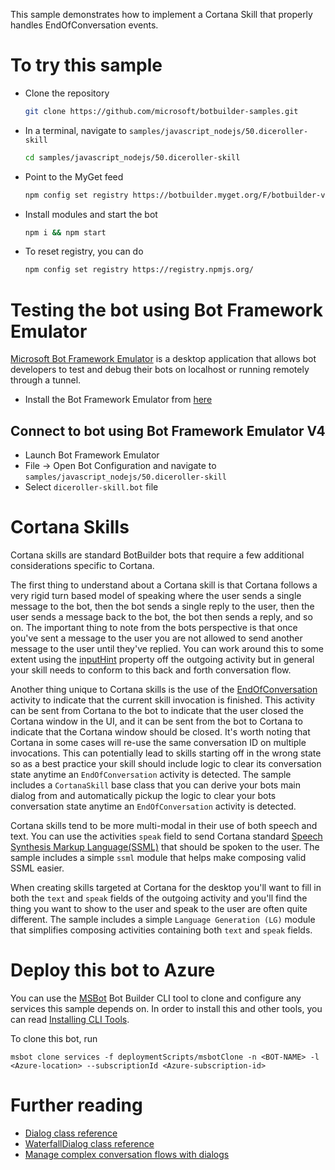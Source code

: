 This sample demonstrates how to implement a Cortana Skill that properly handles EndOfConversation
events.

# To try this sample
- Clone the repository
    ```bash
    git clone https://github.com/microsoft/botbuilder-samples.git
    ```
- In a terminal, navigate to `samples/javascript_nodejs/50.diceroller-skill`
    ```bash
    cd samples/javascript_nodejs/50.diceroller-skill
    ```
- Point to the MyGet feed 
    ```bash
    npm config set registry https://botbuilder.myget.org/F/botbuilder-v4-js-daily/npm/
    ```
- Install modules and start the bot
    ```bash
    npm i && npm start
    ```
- To reset registry, you can do
    ```bash
    npm config set registry https://registry.npmjs.org/
    ```

# Testing the bot using Bot Framework Emulator
[Microsoft Bot Framework Emulator](https://github.com/microsoft/botframework-emulator) is
a desktop application that allows bot developers to test and debug their bots on localhost
or running remotely through a tunnel.

- Install the Bot Framework Emulator from [here](https://aka.ms/botframework-emulator)

## Connect to bot using Bot Framework Emulator V4
- Launch Bot Framework Emulator
- File -> Open Bot Configuration and navigate to `samples/javascript_nodejs/50.diceroller-skill`
- Select `diceroller-skill.bot` file

# Cortana Skills

Cortana skills are standard BotBuilder bots that require a few additional considerations specific to Cortana. 

The first thing to understand about a Cortana skill is that Cortana follows a very rigid turn based model of speaking where the user sends a single message to the bot, then the bot sends a single reply to the user, then the user sends a message back to the bot, the bot then sends a reply, and so on. The important thing to note from the bots perspective is that once you've sent a message to the user you are not allowed to send another message to the user until they've replied. You can work around this to some extent using the [inputHint](https://docs.microsoft.com/en-us/javascript/api/botframework-schema/activity?view=botbuilder-ts-latest#inputhint) property off the outgoing activity but in general your skill needs to conform to this back and forth conversation flow.

Another thing unique to Cortana skills is the use of the [EndOfConversation](https://docs.microsoft.com/en-us/javascript/api/botframework-schema/activitytypes?view=botbuilder-ts-latest) activity to indicate that the current skill invocation is finished. This activity can be sent from Cortana to the bot to indicate that the user closed the Cortana window in the UI, and it can be sent from the bot to Cortana to indicate that the Cortana window should be closed. It's worth noting that Cortana in some cases will re-use the same conversation ID on multiple invocations. This can potentially lead to skills starting off in the wrong state so as a best practice your skill should include logic to clear its conversation state anytime an `EndOfConversation` activity is detected. The sample includes a `CortanaSkill` base class that you can derive your bots main dialog from 
and automatically pickup the logic to clear your bots conversation state anytime an `EndOfConversation` activity is detected.

Cortana skills tend to be more multi-modal in their use of both speech and text. You can use the activities `speak` field to send Cortana standard [Speech Synthesis Markup Language(SSML)](https://docs.microsoft.com/en-us/cortana/skills/speech-synthesis-markup-language) that should be spoken to the user. The sample includes a simple `ssml` module that helps make composing valid SSML easier.

When creating skills targeted at Cortana for the desktop you'll want to fill in both the `text` and `speak` fields of the outgoing activity and you'll find the thing you want to show to the user and speak to the user are often quite different.  The sample includes a simple `Language Generation (LG)` module that simplifies composing activities containing both `text` and `speak` fields.  

# Deploy this bot to Azure
You can use the [MSBot](https://github.com/microsoft/botbuilder-tools) Bot Builder CLI tool to clone and configure any services this sample depends on. In order to install this and other tools, you can read [Installing CLI Tools](../../../Installing_CLI_tools.md).

To clone this bot, run
```
msbot clone services -f deploymentScripts/msbotClone -n <BOT-NAME> -l <Azure-location> --subscriptionId <Azure-subscription-id>
```

# Further reading
- [Dialog class reference](https://docs.microsoft.com/en-us/javascript/api/botbuilder-dialogs/dialog)
- [WaterfallDialog class reference](https://docs.microsoft.com/en-us/javascript/api/botbuilder-dialogs/waterfall)
- [Manage complex conversation flows with dialogs](https://docs.microsoft.com/en-us/azure/bot-service/bot-builder-dialog-manage-complex-conversation-flow?view=azure-bot-service-4.0&tabs=javascript)